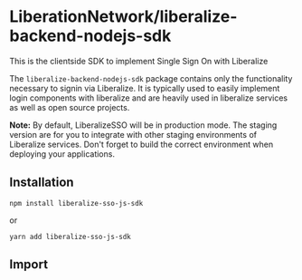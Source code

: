# LiberationNetwork/liberalize-backend-nodejs-sdk
This is the clientside SDK to implement Single Sign On with Liberalize

The `liberalize-backend-nodejs-sdk` package contains only the functionality necessary to signin via Liberalize. It is typically used to easily implement login components with liberalize and are heavily used in liberalize services as well as open source projects.

**Note:** By default, LiberalizeSSO will be in production mode. The staging version are for you to integrate with other staging environments of Liberalize services. Don't forget to build the correct environment when deploying your applications.

## Installation
    npm install liberalize-sso-js-sdk 
or
    
    yarn add liberalize-sso-js-sdk

## Import